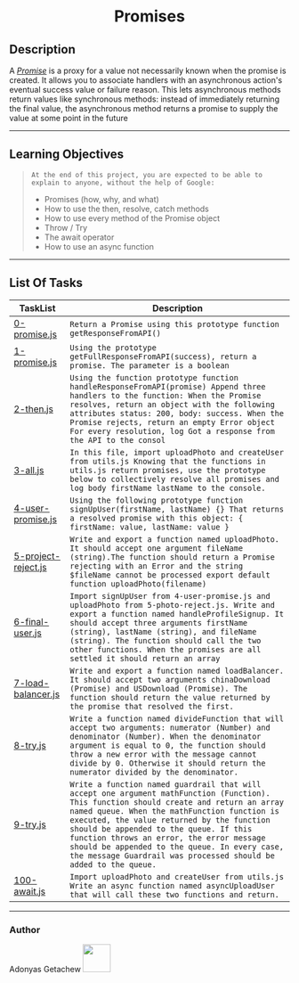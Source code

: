 <h1 align="center"> Promises </h1>

## Description
A *[Promise](https://developer.mozilla.org/en-US/docs/Web/JavaScript/Reference/Global_Objects/Promise)* is a proxy for a value not necessarily known when the promise is created. It allows you to associate handlers with an asynchronous action's eventual success value or failure reason. This lets asynchronous methods return values like synchronous methods: instead of immediately returning the final value, the asynchronous method returns a promise to supply the value at some point in the future 

----------------------------------------------------------------------------------------------------------

## Learning Objectives

> `At the end of this project, you are expected to be able to explain to anyone, without the help of Google:`
> - Promises (how, why, and what)
> - How to use the then, resolve, catch methods
> - How to use every method of the Promise object
> - Throw / Try
> - The await operator
> - How to use an async function
---------------------------------------------------------------------------------------------------------------

##  List Of Tasks

| TaskList | Description |
| -------- | ----------- |
| [0-promise.js](https://github.com/AdonyasG/alx-backend-javascript/blob/main/0x01-ES6_promise/0-promise.js) | `Return a Promise using this prototype function getResponseFromAPI()` |
| [1-promise.js](https://github.com/AdonyasG/alx-backend-javascript/blob/main/0x01-ES6_promise/1-promise.js) | `Using the prototype getFullResponseFromAPI(success), return a promise. The parameter is a boolean` |
| [2-then.js](https://github.com/AdonyasG/alx-backend-javascript/blob/main/0x01-ES6_promise/2-then.js) | `Using the function prototype function handleResponseFromAPI(promise) Append three handlers to the function: When the Promise resolves, return an object with the following attributes status: 200, body: success. When the Promise rejects, return an empty Error object For every resolution, log Got a response from the API to the consol` |
| [3-all.js](https://github.com/AdonyasG/alx-backend-javascript/blob/main/0x01-ES6_promise/3-all.js) | `In this file, import uploadPhoto and createUser from utils.js Knowing that the functions in utils.js return promises, use the prototype below to collectively resolve all promises and log body firstName lastName to the console.` |
| [4-user-promise.js](https://github.com/AdonyasG/alx-backend-javascript/blob/main/0x01-ES6_promise/4-user-promise.js) | `Using the following prototype function signUpUser(firstName, lastName) {} That returns a resolved promise with this object: { firstName: value, lastName: value }` |
| [5-project-reject.js](https://github.com/AdonyasG/alx-backend-javascript/blob/main/0x01-ES6_promise/5-project-reject.js) | `Write and export a function named uploadPhoto. It should accept one argument fileName (string).The function should return a Promise rejecting with an Error and the string $fileName cannot be processed export default function uploadPhoto(filename)` |
| [6-final-user.js](https://github.com/AdonyasG/alx-backend-javascript/blob/main/0x01-ES6_promise/6-final-user.js) | `Import signUpUser from 4-user-promise.js and uploadPhoto from 5-photo-reject.js. Write and export a function named handleProfileSignup. It should accept three arguments firstName (string), lastName (string), and fileName (string). The function should call the two other functions. When the promises are all settled it should return an array` |
| [7-load-balancer.js](https://github.com/AdonyasG/alx-backend-javascript/blob/main/0x01-ES6_promise/7-load-balancer.js) | `Write and export a function named loadBalancer. It should accept two arguments chinaDownload (Promise) and USDownload (Promise). The function should return the value returned by the promise that resolved the first.` |
| [8-try.js](https://github.com/AdonyasG/alx-backend-javascript/blob/main/0x01-ES6_promise/8-try.js) | `Write a function named divideFunction that will accept two arguments: numerator (Number) and denominator (Number). When the denominator argument is equal to 0, the function should throw a new error with the message cannot divide by 0. Otherwise it should return the numerator divided by the denominator.` |
| [9-try.js](https://github.com/AdonyasG/alx-backend-javascript/blob/main/0x01-ES6_promise/9-try.js) | `Write a function named guardrail that will accept one argument mathFunction (Function). This function should create and return an array named queue. When the mathFunction function is executed, the value returned by the function should be appended to the queue. If this function throws an error, the error message should be appended to the queue. In every case, the message Guardrail was processed should be added to the queue.` |
| [100-await.js](https://github.com/AdonyasG/alx-backend-javascript/blob/main/0x01-ES6_promise/100-await.js) | `Import uploadPhoto and createUser from utils.js Write an async function named asyncUploadUser that will call these two functions and return.` |
----------------------------------------------------------------------------------------------------------------------------

### Author

Adonyas Getachew <a href="https://github.com/AdonyasG)"><img src="https://github.com/AdonyasG)[![Adonyas Getachew](https://github.com/AdonyasG/alx-backend-javascript/blob/main/0x01-ES6_promise/github-mark.png" width="50"/></a>